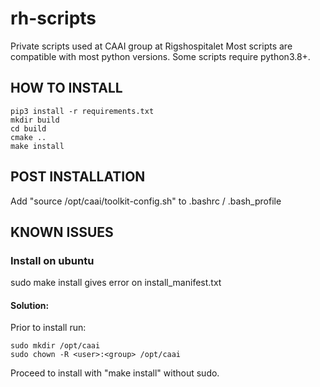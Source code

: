 # rh-scripts
Private scripts used at CAAI group at Rigshospitalet
Most scripts are compatible with most python versions.
Some scripts require python3.8+.

## HOW TO INSTALL
```
pip3 install -r requirements.txt
mkdir build
cd build
cmake ..
make install
```
## POST INSTALLATION
Add "source /opt/caai/toolkit-config.sh" to .bashrc / .bash_profile 

## KNOWN ISSUES

### Install on ubuntu
sudo make install gives error on install_manifest.txt

#### Solution:
Prior to install run:
```
sudo mkdir /opt/caai
sudo chown -R <user>:<group> /opt/caai
```
Proceed to install with "make install" without sudo.
